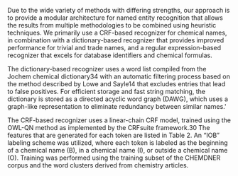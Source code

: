 Due to the wide variety of methods with differing strengths,
our approach is to provide a modular architecture for named
entity recognition that allows the results from multiple
methodologies to be combined using heuristic techniques.
We primarily use a CRF-based recognizer for chemical names,
in combination with a dictionary-based recognizer that provides
improved performance for trivial and trade names, and a regular
expression-based recognizer that excels for database identifiers
and chemical formulas.



The dictionary-based recognizer uses a word list compiled
from the Jochem chemical dictionary34 with an automatic
filtering process based on the method described by Lowe and
Sayle14 that excludes entries that lead to false positives. For
efficient storage and fast string matching, the dictionary is
stored as a directed acyclic word graph (DAWG), which uses a
graph-like representation to eliminate redundancy between
similar names.'


The CRF-based recognizer uses a linear-chain CRF model,
trained using the OWL-QN method as implemented by the
CRFsuite framework.30 The features that are generated for each
token are listed in Table 2. An “IOB” labeling scheme was
utilized, where each token is labeled as the beginning of a
chemical name (B), in a chemical name (I), or outside a
chemical name (O). Training was performed using the training
subset of the CHEMDNER corpus and the word clusters
derived from chemistry articles.


